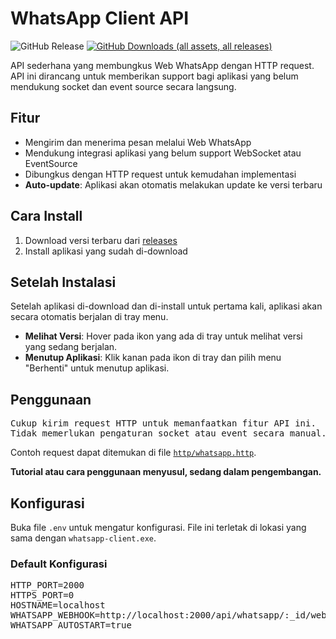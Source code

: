 # WhatsApp Client API

![GitHub Release](https://img.shields.io/github/v/release/ndiing/whatsapp-client)
[![GitHub Downloads (all assets, all releases)](https://img.shields.io/github/downloads/ndiing/whatsapp-client/total)](https://github.com/ndiing/whatsapp-client/releases)

API sederhana yang membungkus Web WhatsApp dengan HTTP request. API ini dirancang untuk memberikan support bagi aplikasi yang belum mendukung socket dan event source secara langsung.

## Fitur
- Mengirim dan menerima pesan melalui Web WhatsApp
- Mendukung integrasi aplikasi yang belum support WebSocket atau EventSource
- Dibungkus dengan HTTP request untuk kemudahan implementasi
- **Auto-update**: Aplikasi akan otomatis melakukan update ke versi terbaru

## Cara Install
1. Download versi terbaru dari [releases](https://github.com/ndiing/whatsapp-client/releases)
2. Install aplikasi yang sudah di-download

## Setelah Instalasi
Setelah aplikasi di-download dan di-install untuk pertama kali, aplikasi akan secara otomatis berjalan di tray menu. 

- **Melihat Versi**: Hover pada ikon yang ada di tray untuk melihat versi yang sedang berjalan.
- **Menutup Aplikasi**: Klik kanan pada ikon di tray dan pilih menu "Berhenti" untuk menutup aplikasi.

## Penggunaan
<pre>
Cukup kirim request HTTP untuk memanfaatkan fitur API ini.
Tidak memerlukan pengaturan socket atau event secara manual.
</pre>

Contoh request dapat ditemukan di file [`http/whatsapp.http`](http/whatsapp.http).

**Tutorial atau cara penggunaan menyusul, sedang dalam pengembangan.**

## Konfigurasi
Buka file `.env` untuk mengatur konfigurasi. File ini terletak di lokasi yang sama dengan `whatsapp-client.exe`.

### Default Konfigurasi
<pre>
HTTP_PORT=2000
HTTPS_PORT=0
HOSTNAME=localhost
WHATSAPP_WEBHOOK=http://localhost:2000/api/whatsapp/:_id/webhook
WHATSAPP_AUTOSTART=true
</pre>
